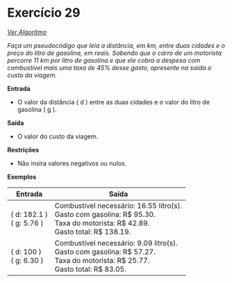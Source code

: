 # Exercício 29

[*Ver Algoritmo*](Algoritmo29.md)

*Faça um pseudocódigo que leia a distância, em km, entre duas cidades e o preço do litro de gasolina, em reais. Sabendo que o carro de um motorista percorre 11 km por litro de gasolina e que ele cobra a despesa com combustível mais uma taxa de 45% desse gasto, apresente na saída o custo da viagem.*

**Entrada**
- O valor da distância \( d \) entre as duas cidades e o valor do litro de gasolina \( g \).

**Saída**
- O valor do custo da viagem.

**Restrições**
- Não insira valores negativos ou nulos.

**Exemplos**

| Entrada                             | Saída                                   |
|-------------------------------------|-----------------------------------------|
| \( d: 182.1 \) <br> \( g: 5.76 \) | Combustível necessário: 16.55 litro(s). <br> Gasto com gasolina: R$ 95.30. <br> Taxa do motorista: R$ 42.89. <br> Gasto total: R$ 138.19. |
| \( d: 100 \) <br> \( g: 6.30 \) | Combustível necessário: 9.09 litro(s). <br> Gasto com gasolina: R$ 57.27. <br> Taxa do motorista: R$ 25.77. <br> Gasto total: R$ 83.05. |
